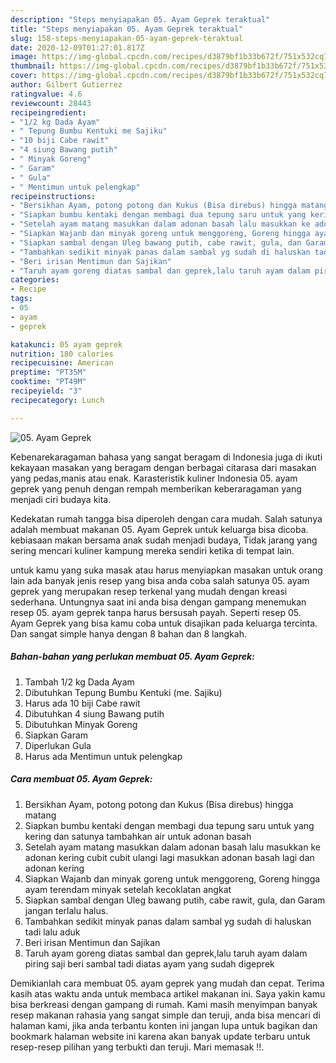 ```yaml
---
description: "Steps menyiapakan 05. Ayam Geprek teraktual"
title: "Steps menyiapakan 05. Ayam Geprek teraktual"
slug: 158-steps-menyiapakan-05-ayam-geprek-teraktual
date: 2020-12-09T01:27:01.817Z
image: https://img-global.cpcdn.com/recipes/d3879bf1b33b672f/751x532cq70/05-ayam-geprek-foto-resep-utama.jpg
thumbnail: https://img-global.cpcdn.com/recipes/d3879bf1b33b672f/751x532cq70/05-ayam-geprek-foto-resep-utama.jpg
cover: https://img-global.cpcdn.com/recipes/d3879bf1b33b672f/751x532cq70/05-ayam-geprek-foto-resep-utama.jpg
author: Gilbert Gutierrez
ratingvalue: 4.6
reviewcount: 28443
recipeingredient:
- "1/2 kg Dada Ayam"
- " Tepung Bumbu Kentuki me Sajiku"
- "10 biji Cabe rawit"
- "4 siung Bawang putih"
- " Minyak Goreng"
- " Garam"
- " Gula"
- " Mentimun untuk pelengkap"
recipeinstructions:
- "Bersikhan Ayam, potong potong dan Kukus (Bisa direbus) hingga matang"
- "Siapkan bumbu kentaki dengan membagi dua tepung saru untuk yang kering dan satunya tambahkan air untuk adonan basah"
- "Setelah ayam matang masukkan dalam adonan basah lalu masukkan ke adonan kering cubit cubit ulangi lagi masukkan adonan basah lagi dan adonan kering"
- "Siapkan Wajanb dan minyak goreng untuk menggoreng, Goreng hingga ayam terendam minyak setelah kecoklatan angkat"
- "Siapkan sambal dengan Uleg bawang putih, cabe rawit, gula, dan Garam jangan terlalu halus."
- "Tambahkan sedikit minyak panas dalam sambal yg sudah di haluskan tadi lalu aduk"
- "Beri irisan Mentimun dan Sajikan"
- "Taruh ayam goreng diatas sambal dan geprek,lalu taruh ayam dalam piring saji beri sambal tadi diatas ayam yang sudah digeprek"
categories:
- Recipe
tags:
- 05
- ayam
- geprek

katakunci: 05 ayam geprek 
nutrition: 180 calories
recipecuisine: American
preptime: "PT35M"
cooktime: "PT49M"
recipeyield: "3"
recipecategory: Lunch

---
```



![05. Ayam Geprek](https://img-global.cpcdn.com/recipes/d3879bf1b33b672f/751x532cq70/05-ayam-geprek-foto-resep-utama.jpg)

Kebenarekaragaman bahasa yang sangat beragam di Indonesia juga di ikuti kekayaan masakan yang beragam dengan berbagai citarasa dari masakan yang pedas,manis atau enak. Karasteristik kuliner Indonesia 05. ayam geprek yang penuh dengan rempah memberikan keberaragaman yang menjadi ciri budaya kita.


Kedekatan rumah tangga bisa diperoleh dengan cara mudah. Salah satunya adalah membuat makanan 05. Ayam Geprek untuk keluarga bisa dicoba. kebiasaan makan bersama anak sudah menjadi budaya, Tidak jarang yang sering mencari kuliner kampung mereka sendiri ketika di tempat lain.



untuk kamu yang suka masak atau harus menyiapkan masakan untuk orang lain ada banyak jenis resep yang bisa anda coba salah satunya 05. ayam geprek yang merupakan resep terkenal yang mudah dengan kreasi sederhana. Untungnya saat ini anda bisa dengan gampang menemukan resep 05. ayam geprek tanpa harus bersusah payah.
Seperti resep 05. Ayam Geprek yang bisa kamu coba untuk disajikan pada keluarga tercinta. Dan sangat simple hanya dengan 8 bahan dan 8 langkah.


<!--inarticleads1-->

##### Bahan-bahan yang perlukan membuat 05. Ayam Geprek:

1. Tambah 1/2 kg Dada Ayam
1. Dibutuhkan  Tepung Bumbu Kentuki (me. Sajiku)
1. Harus ada 10 biji Cabe rawit
1. Dibutuhkan 4 siung Bawang putih
1. Dibutuhkan  Minyak Goreng
1. Siapkan  Garam
1. Diperlukan  Gula
1. Harus ada  Mentimun untuk pelengkap




<!--inarticleads2-->

##### Cara membuat  05. Ayam Geprek:

1. Bersikhan Ayam, potong potong dan Kukus (Bisa direbus) hingga matang
1. Siapkan bumbu kentaki dengan membagi dua tepung saru untuk yang kering dan satunya tambahkan air untuk adonan basah
1. Setelah ayam matang masukkan dalam adonan basah lalu masukkan ke adonan kering cubit cubit ulangi lagi masukkan adonan basah lagi dan adonan kering
1. Siapkan Wajanb dan minyak goreng untuk menggoreng, Goreng hingga ayam terendam minyak setelah kecoklatan angkat
1. Siapkan sambal dengan Uleg bawang putih, cabe rawit, gula, dan Garam jangan terlalu halus.
1. Tambahkan sedikit minyak panas dalam sambal yg sudah di haluskan tadi lalu aduk
1. Beri irisan Mentimun dan Sajikan
1. Taruh ayam goreng diatas sambal dan geprek,lalu taruh ayam dalam piring saji beri sambal tadi diatas ayam yang sudah digeprek




Demikianlah cara membuat 05. ayam geprek yang mudah dan cepat. Terima kasih atas waktu anda untuk membaca artikel makanan ini. Saya yakin kamu bisa berkreasi dengan gampang di rumah. Kami masih menyimpan banyak resep makanan rahasia yang sangat simple dan teruji, anda bisa mencari di halaman kami, jika anda terbantu konten ini jangan lupa untuk bagikan dan bookmark halaman website ini karena akan banyak update terbaru untuk resep-resep pilihan yang terbukti dan teruji. Mari memasak !!. 
